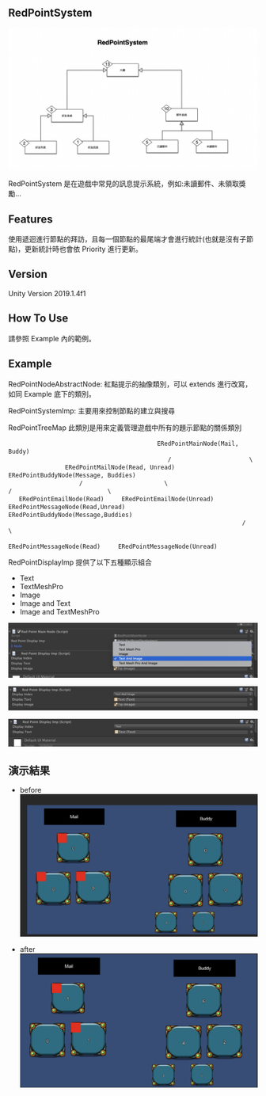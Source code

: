 ## RedPointSystem 

![RedPointSystem](./Images/1.png)

RedPointSystem 是在遊戲中常見的訊息提示系統，例如:未讀郵件、未領取獎勵...


## Features

使用遞迴進行節點的拜訪，且每一個節點的最尾端才會進行統計(也就是沒有子節點)，更新統計時也會依 Priority 進行更新。

## Version
Unity Version 2019.1.4f1

## How To Use
請參照 Example 內的範例。

## Example

RedPointNodeAbstractNode: 紅點提示的抽像類別，可以 extends 進行改寫，如同 Example 底下的類別。

RedPointSystemImp: 主要用來控制節點的建立與搜尋

RedPointTreeMap 此類別是用來定義管理遊戲中所有的題示節點的關係類別
```
                                          ERedPointMainNode(Mail, Buddy)
                                             /                      \
                ERedPointMailNode(Read, Unread)                     ERedPointBuddyNode(Message, Buddies)
                    /                       \                           /                           \
   ERedPointEmailNode(Read)     ERedPointEmailNode(Unread)    ERedPointMessageNode(Read,Unread)    ERedPointBuddyNode(Message,Buddies)
                                                                  /                         \
                                                  ERedPointMessageNode(Read)     ERedPointMessageNode(Unread)
```

RedPointDisplayImp 提供了以下五種顯示組合
* Text
* TextMeshPro
* Image
* Image and Text
* Image and TextMeshPro

![RedPointSystem](./Images/2.png)

![RedPointSystem](./Images/3.png)

![RedPointSystem](./Images/4.png)


## 演示結果

* before
![RedPointSystem](./Images/6.png)

* after 
![RedPointSystem](./Images/5.png)